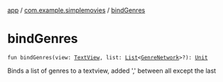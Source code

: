 [app](../index.md) / [com.example.simplemovies](index.md) / [bindGenres](./bind-genres.md)

# bindGenres

`fun bindGenres(view: `[`TextView`](https://developer.android.com/reference/android/widget/TextView.html)`, list: `[`List`](https://kotlinlang.org/api/latest/jvm/stdlib/kotlin.collections/-list/index.html)`<`[`GenreNetwork`](../com.example.simplemovies.domain/-genre-network/index.md)`>?): `[`Unit`](https://kotlinlang.org/api/latest/jvm/stdlib/kotlin/-unit/index.html)

Binds a list of genres to a textview, added ',' between all except the last

